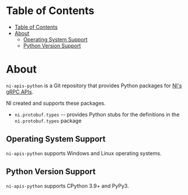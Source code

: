# Table of Contents

- [Table of Contents](#table-of-contents)
- [About](#about)
  - [Operating System Support](#operating-system-support)
  - [Python Version Support](#python-version-support)

# About

`ni-apis-python` is a Git repository that provides Python packages for [NI's gRPC APIs](https://github.com/ni/ni-apis).

NI created and supports these packages.

- `ni.protobuf.types` -- provides Python stubs for the definitions in the `ni.protobuf.types` package

## Operating System Support

`ni-apis-python` supports Windows and Linux operating systems.

## Python Version Support

`ni-apis-python` supports CPython 3.9+ and PyPy3.
